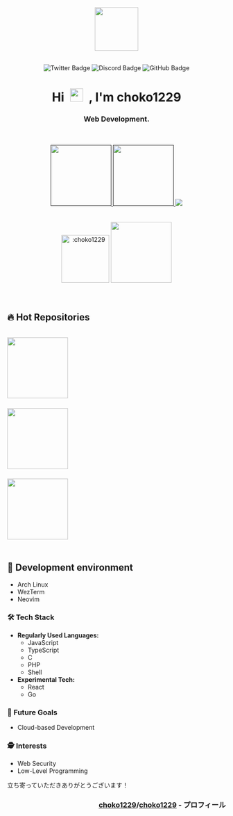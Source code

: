 <div align="center">
<br>
<br>
<img src="icon.gif" width="100" height="100"/>
<br>
<br>

![Twitter Badge](https://img.shields.io/badge/Twitter-1da1f2?style=flat&logo=twitter&logoColor=white)
![Discord Badge](https://img.shields.io/badge/Discord-7289da?style=flat&logo=discord&logoColor=white)
![GitHub Badge](https://komarev.com/ghpvc/?username=choko1229&style=flat&color=blue)

<h1>
Hi&nbsp;
<img src="https://media.giphy.com/media/hvRJCLFzcasrR4ia7z/giphy.gif" width="30px"/>
&nbsp;, I'm choko1229
</h1>
<h3>Web Development.</h3>

<br>
<br>

<div align="center"> <!-- status -->
<a href="">
    <img height="140px" src="https://github-readme-stats.vercel.app/api?username=choko1229&layout=compact&theme=transparent&hide_border=true&hide=contribs,prs&count_private=true" />
</a>
<a href="">
    <img height="140px" src="https://github-readme-stats.vercel.app/api/top-langs/?username=choko1229&layout=compact&theme=transparent&hide_border=true&count_private=true" />
</a>
<a href="">
    <img src="https://github-profile-trophy.vercel.app/?username=choko1229&theme=algolia&no-bg=true&no-frame=true&column=4&margin-w=15&margin-h=15" />
</a>
</div> <!-- status -->

<br>
<br>
<a>
<img height="110px" src="https://count.getloli.com/get/@:choko1229?theme=rule34" alt=":choko1229" />
</a>
<a>
<img height="140px" src="https://github-readme-stats.vercel.app/api/wakatime?username=choko1229&theme=algolia&no-bg=true&no-frame=true&column=4&margin-w=15&margin-h=15" />
</a>
</div>

<br>
<br>

<h2>🔥 Hot Repositories</h2>

<br>

<div align="center">　<!-- repository::center -->
<a href="https://github.com/choko1229/ArchLinux-DotFiles">
    <img height="140px" align="left" src="https://github-readme-stats.vercel.app/api/pin/?username=choko1229&repo=ArchLinux-DotFiles&layout=compact&theme=transparent&hide_border=true&count_private=true" />
</a>
<h3 align="left">　</h3>
<p align="left">　</p>
<h1></h1>
</div>　<!-- repository::center -->
<!-- =================================================== -->
<div align="center">　<!-- repository::center -->
<a href="https://github.com/choko1229/Neovim-Config">
    <img height="140px" align="left" src="https://github-readme-stats.vercel.app/api/pin/?username=choko1229&repo=Neovim-Config&layout=compact&theme=transparent&hide_border=true&count_private=true" />
</a>
<h3 align="left">　</h3>
<p align="left">　</p>
<h1></h1>
</div>　<!-- repository::center -->
<!-- =================================================== -->
<div align="center">　<!-- repository::center -->
<a href="https://github.com/choko1229/C-CLI-Clock">
    <img height="140px" align="left" src="https://github-readme-stats.vercel.app/api/pin/?username=choko1229&repo=C-CLI-Clock&layout=compact&theme=transparent&hide_border=true&count_private=true" />
</a>
<h3 align="left">　</h3>
<p align="left">　</p>
<h1></h1>
</div>　<!-- repository::center -->
<!-- =================================================== -->

## 🌴 Development environment

- Arch Linux
- WezTerm
- Neovim

### 🛠️ Tech Stack

- **Regularly Used Languages:**
  - JavaScript
  - TypeScript
  - C
  - PHP
  - Shell
- **Experimental Tech:**
  - React
  - Go

### 🌈 Future Goals

- Cloud-based Development

### 🕵️ Interests

- Web Security
- Low-Level Programming

立ち寄っていただきありがとうございます！

<h3 align="right"><a href="https://github.com/choko1229/">choko1229</a>/<a href="https://github.com/choko1229/choko1229">choko1229</a> - プロフィール</h3>

<!-- **choko1229/choko1229** is a ✨ _special_ ✨ repository because its `README.md` (this file) appears on your GitHub profile.
Here are some ideas to get you started:
- 🔭 I’m currently working on ...
- 🌱 I’m currently learning ...
- 👯 I’m looking to collaborate on ...
- 🤔 I’m looking for help with ...
- 💬 Ask me about ...
- 📫 How to reach me: ...
- 😄 Pronouns: ...
- ⚡ Fun fact: ... -->
